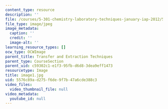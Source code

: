 ```yaml
---
content_type: resource
description: ''
file: /courses/5-301-chemistry-laboratory-techniques-january-iap-2012/5576c89ad275f6de9f7b47a6cde388c3_image1.jpg
file_type: image/jpeg
image_metadata:
  caption: ''
  credit: ''
  image-alt: ''
learning_resource_types: []
ocw_type: OCWImage
parent_title: Transfer and Extraction Techniques
parent_type: CourseSection
parent_uid: c59302c1-e1f3-95fb-d6d8-3dea9eff1473
resourcetype: Image
title: image1.jpg
uid: 5576c89a-d275-f6de-9f7b-47a6cde388c3
video_files:
  video_thumbnail_file: null
video_metadata:
  youtube_id: null
---
```

